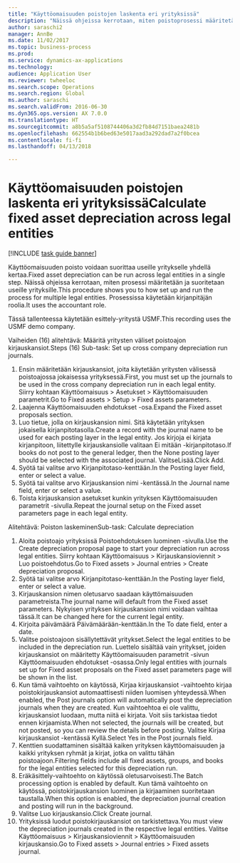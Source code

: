 ```yaml
--- 
title: "Käyttöomaisuuden poistojen laskenta eri yrityksissä"
description: "Näissä ohjeissa kerrotaan, miten poistoprosessi määritetään ja suoritetaan useille yrityksille."
author: saraschi2
manager: AnnBe
ms.date: 11/02/2017
ms.topic: business-process
ms.prod: 
ms.service: dynamics-ax-applications
ms.technology: 
audience: Application User
ms.reviewer: twheeloc
ms.search.scope: Operations
ms.search.region: Global
ms.author: saraschi
ms.search.validFrom: 2016-06-30
ms.dyn365.ops.version: AX 7.0.0
ms.translationtype: HT
ms.sourcegitcommit: a8b5a5af5108744406a3d2fb84d7151baea2481b
ms.openlocfilehash: 662554b1b6bed63e5017aad3a292dad7a2f0bcea
ms.contentlocale: fi-fi
ms.lasthandoff: 04/13/2018

---
```

# <a name="calculate-fixed-asset-depreciation-across-legal-entities"></a><span data-ttu-id="1251c-103">Käyttöomaisuuden poistojen laskenta eri yrityksissä</span><span class="sxs-lookup"><span data-stu-id="1251c-103">Calculate fixed asset depreciation across legal entities</span></span>

[!INCLUDE [task guide banner](../../includes/task-guide-banner.md)]

<span data-ttu-id="1251c-104">Käyttöomaisuuden poisto voidaan suorittaa useille yritykselle yhdellä kertaa.</span><span class="sxs-lookup"><span data-stu-id="1251c-104">Fixed asset depreciation can be run across legal entities in a single step.</span></span> <span data-ttu-id="1251c-105">Näissä ohjeissa kerrotaan, miten prosessi määritetään ja suoritetaan useille yrityksille.</span><span class="sxs-lookup"><span data-stu-id="1251c-105">This procedure shows you to how set up and run the process for multiple legal entities.</span></span> <span data-ttu-id="1251c-106">Prosessissa käytetään kirjanpitäjän roolia.</span><span class="sxs-lookup"><span data-stu-id="1251c-106">It uses the accountant role.</span></span>  

<span data-ttu-id="1251c-107">Tässä tallenteessa käytetään esittely-yritystä USMF.</span><span class="sxs-lookup"><span data-stu-id="1251c-107">This recording uses the USMF demo company.</span></span>


<span data-ttu-id="1251c-108">Vaiheiden (16) alitehtävä: Määritä yritysten väliset poistoajon kirjauskansiot.</span><span class="sxs-lookup"><span data-stu-id="1251c-108">Steps (16) Sub-task: Set up cross company depreciation run journals.</span></span> 

1. <span data-ttu-id="1251c-109">Ensin määritetään kirjauskansiot, joita käytetään yritysten välisessä poistoajossa jokaisessa yrityksessä.</span><span class="sxs-lookup"><span data-stu-id="1251c-109">First, you must set up the journals to be used in the cross company depreciation run in each legal entity.</span></span> <span data-ttu-id="1251c-110">Siirry kohtaan Käyttöomaisuus > Asetukset > Käyttöomaisuuden parametrit.</span><span class="sxs-lookup"><span data-stu-id="1251c-110">Go to Fixed assets > Setup > Fixed assets parameters.</span></span> 
2. <span data-ttu-id="1251c-111">Laajenna Käyttöomaisuuden ehdotukset -osa.</span><span class="sxs-lookup"><span data-stu-id="1251c-111">Expand the Fixed asset proposals section.</span></span> 
3. <span data-ttu-id="1251c-112">Luo tietue, jolla on kirjauskansion nimi. Sitä käytetään yrityksen jokaisella kirjanpitotasolla.</span><span class="sxs-lookup"><span data-stu-id="1251c-112">Create a record with the journal name to be used for each posting layer in the legal entity.</span></span> <span data-ttu-id="1251c-113">Jos kirjoja ei kirjata kirjanpitoon, liitettylle kirjauskansiolle valitaan Ei mitään -kirjanpitotaso.</span><span class="sxs-lookup"><span data-stu-id="1251c-113">If books do not post to the general ledger, then the None posting layer should be selected with the associated journal.</span></span> <span data-ttu-id="1251c-114">ValitseLisää.</span><span class="sxs-lookup"><span data-stu-id="1251c-114">Click Add.</span></span> 
4. <span data-ttu-id="1251c-115">Syötä tai valitse arvo Kirjanpitotaso-kenttään.</span><span class="sxs-lookup"><span data-stu-id="1251c-115">In the Posting layer field, enter or select a value.</span></span> 
5. <span data-ttu-id="1251c-116">Syötä tai valitse arvo Kirjauskansion nimi -kentässä.</span><span class="sxs-lookup"><span data-stu-id="1251c-116">In the Journal name field, enter or select a value.</span></span> 
6. <span data-ttu-id="1251c-117">Toista kirjauskansion asetukset kunkin yrityksen Käyttöomaisuuden parametrit -sivulla.</span><span class="sxs-lookup"><span data-stu-id="1251c-117">Repeat the journal setup on the Fixed asset parameters page in each legal entity.</span></span> 

<span data-ttu-id="1251c-118">Alitehtävä: Poiston laskeminen</span><span class="sxs-lookup"><span data-stu-id="1251c-118">Sub-task: Calculate depreciation</span></span>

1. <span data-ttu-id="1251c-119">Aloita poistoajo yrityksissä Poistoehdotuksen luominen -sivulla.</span><span class="sxs-lookup"><span data-stu-id="1251c-119">Use the Create depreciation proposal page to start your depreciation run across legal entities.</span></span> <span data-ttu-id="1251c-120">Siirry kohtaan Käyttöomaisuus > Kirjauskansioviennit > Luo poistoehdotus.</span><span class="sxs-lookup"><span data-stu-id="1251c-120">Go to Fixed assets > Journal entries > Create depreciation proposal.</span></span> 
2. <span data-ttu-id="1251c-121">Syötä tai valitse arvo Kirjanpitotaso-kenttään.</span><span class="sxs-lookup"><span data-stu-id="1251c-121">In the Posting layer field, enter or select a value.</span></span> 
3. <span data-ttu-id="1251c-122">Kirjauskansion nimen oletusarvo saadaan käyttömaisuuden parametreista.</span><span class="sxs-lookup"><span data-stu-id="1251c-122">The journal name will default from the Fixed asset parameters.</span></span> <span data-ttu-id="1251c-123">Nykyisen yrityksen kirjauskansion nimi voidaan vaihtaa tässä.</span><span class="sxs-lookup"><span data-stu-id="1251c-123">It can be changed here for the current legal entity.</span></span> 
4. <span data-ttu-id="1251c-124">Kirjoita päivämäärä Päivämäärään-kenttään.</span><span class="sxs-lookup"><span data-stu-id="1251c-124">In the To date field, enter a date.</span></span> 
5. <span data-ttu-id="1251c-125">Valitse poistoajoon sisällytettävät yritykset.</span><span class="sxs-lookup"><span data-stu-id="1251c-125">Select the legal entities to be included in the depreciation run.</span></span> <span data-ttu-id="1251c-126">Luettelo sisältää vain yritykset, joiden kirjauskansiot on määritetty Käyttöomaisuuden parametrit -sivun Käyttöomaisuuden ehdotukset -osassa.</span><span class="sxs-lookup"><span data-stu-id="1251c-126">Only legal entities with journals set up for Fixed asset proposals on the Fixed asset parameters page will be shown in the list.</span></span> 
6. <span data-ttu-id="1251c-127">Kun tämä vaihtoehto on käytössä, Kirjaa kirjauskansiot -vaihtoehto kirjaa poistokirjauskansiot automaattisesti niiden luomisen yhteydessä.</span><span class="sxs-lookup"><span data-stu-id="1251c-127">When enabled, the Post journals option will automatically post the depreciation journals when they are created.</span></span> <span data-ttu-id="1251c-128">Kun vaihtoehtoa ei ole valittu, kirjauskansiot luodaan, mutta niitä ei kirjata. Voit siis tarkistaa tiedot ennen kirjaamista.</span><span class="sxs-lookup"><span data-stu-id="1251c-128">When not selected, the journals will be created, but not posted, so you can review the details before posting.</span></span> <span data-ttu-id="1251c-129">Valitse Kirjaa kirjauskansiot -kentässä Kyllä.</span><span class="sxs-lookup"><span data-stu-id="1251c-129">Select Yes in the Post journals field.</span></span> 
7. <span data-ttu-id="1251c-130">Kenttien suodattaminen sisältää kaiken yrityksen käyttöomaisuuden ja kaikki yrityksen ryhmät ja kirjat, jotka on valittu tähän poistoajoon.</span><span class="sxs-lookup"><span data-stu-id="1251c-130">Filtering fields include all fixed assets, groups, and books for the legal entities selected for this depreciation run.</span></span> 
8. <span data-ttu-id="1251c-131">Eräkäsittely-vaihtoehto on käytössä oletusarvoisesti.</span><span class="sxs-lookup"><span data-stu-id="1251c-131">The Batch processing option is enabled by default.</span></span> <span data-ttu-id="1251c-132">Kun tämä vaihtoehto on käytössä, poistokirjauskansion luominen ja kirjaaminen suoritetaan taustalla.</span><span class="sxs-lookup"><span data-stu-id="1251c-132">When this option is enabled, the depreciation journal creation and posting will run in the background.</span></span> 
9. <span data-ttu-id="1251c-133">Valitse Luo kirjauskansio.</span><span class="sxs-lookup"><span data-stu-id="1251c-133">Click Create journal.</span></span> 
10. <span data-ttu-id="1251c-134">Yrityksissä luodut poistokirjauskansiot on tarkistettava.</span><span class="sxs-lookup"><span data-stu-id="1251c-134">You must view the depreciation journals created in the respective legal entities.</span></span> <span data-ttu-id="1251c-135">Valitse Käyttöomaisuus > Kirjauskansioviennit > Käyttöomaisuuden kirjauskansio.</span><span class="sxs-lookup"><span data-stu-id="1251c-135">Go to Fixed assets > Journal entries > Fixed assets journal.</span></span>

